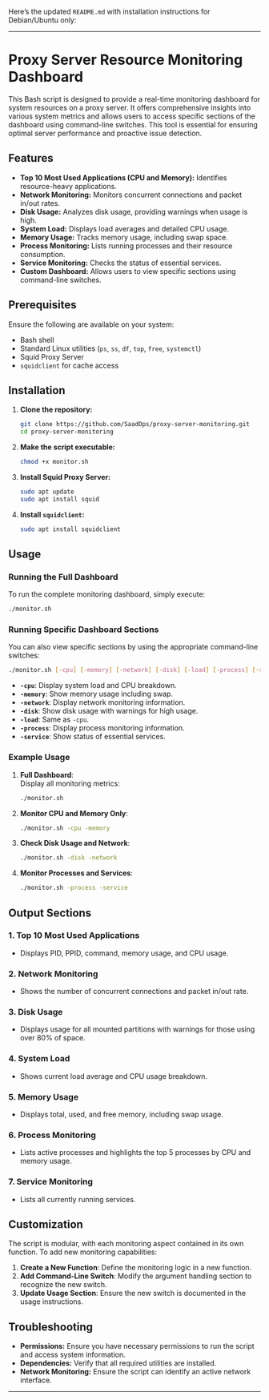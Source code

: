 Here’s the updated `README.md` with installation instructions for Debian/Ubuntu only:

---

# Proxy Server Resource Monitoring Dashboard

This Bash script is designed to provide a real-time monitoring dashboard for system resources on a proxy server. It offers comprehensive insights into various system metrics and allows users to access specific sections of the dashboard using command-line switches. This tool is essential for ensuring optimal server performance and proactive issue detection.

## Features

- **Top 10 Most Used Applications (CPU and Memory):** Identifies resource-heavy applications.
- **Network Monitoring:** Monitors concurrent connections and packet in/out rates.
- **Disk Usage:** Analyzes disk usage, providing warnings when usage is high.
- **System Load:** Displays load averages and detailed CPU usage.
- **Memory Usage:** Tracks memory usage, including swap space.
- **Process Monitoring:** Lists running processes and their resource consumption.
- **Service Monitoring:** Checks the status of essential services.
- **Custom Dashboard:** Allows users to view specific sections using command-line switches.

## Prerequisites

Ensure the following are available on your system:
- Bash shell
- Standard Linux utilities (`ps`, `ss`, `df`, `top`, `free`, `systemctl`)
- Squid Proxy Server
- `squidclient` for cache access

## Installation

1. **Clone the repository:**
   ```bash
   git clone https://github.com/SaadOps/proxy-server-monitoring.git
   cd proxy-server-monitoring
   ```

2. **Make the script executable:**
   ```bash
   chmod +x monitor.sh
   ```

3. **Install Squid Proxy Server:**
   ```bash
   sudo apt update
   sudo apt install squid
   ```

4. **Install `squidclient`:**
   ```bash
   sudo apt install squidclient
   ```

## Usage

### Running the Full Dashboard

To run the complete monitoring dashboard, simply execute:
```bash
./monitor.sh
```

### Running Specific Dashboard Sections

You can also view specific sections by using the appropriate command-line switches:
```bash
./monitor.sh [-cpu] [-memory] [-network] [-disk] [-load] [-process] [-service]
```

- **`-cpu`**: Display system load and CPU breakdown.
- **`-memory`**: Show memory usage including swap.
- **`-network`**: Display network monitoring information.
- **`-disk`**: Show disk usage with warnings for high usage.
- **`-load`**: Same as `-cpu`.
- **`-process`**: Display process monitoring information.
- **`-service`**: Show status of essential services.

### Example Usage

1. **Full Dashboard**:  
   Display all monitoring metrics:
   ```bash
   ./monitor.sh
   ```

2. **Monitor CPU and Memory Only**:  
   ```bash
   ./monitor.sh -cpu -memory
   ```

3. **Check Disk Usage and Network**:  
   ```bash
   ./monitor.sh -disk -network
   ```

4. **Monitor Processes and Services**:  
   ```bash
   ./monitor.sh -process -service
   ```

## Output Sections

### 1. Top 10 Most Used Applications
- Displays PID, PPID, command, memory usage, and CPU usage.
  
### 2. Network Monitoring
- Shows the number of concurrent connections and packet in/out rate.
  
### 3. Disk Usage
- Displays usage for all mounted partitions with warnings for those using over 80% of space.
  
### 4. System Load
- Shows current load average and CPU usage breakdown.
  
### 5. Memory Usage
- Displays total, used, and free memory, including swap usage.
  
### 6. Process Monitoring
- Lists active processes and highlights the top 5 processes by CPU and memory usage.
  
### 7. Service Monitoring
- Lists all currently running services.

## Customization

The script is modular, with each monitoring aspect contained in its own function. To add new monitoring capabilities:

1. **Create a New Function**: Define the monitoring logic in a new function.
2. **Add Command-Line Switch**: Modify the argument handling section to recognize the new switch.
3. **Update Usage Section**: Ensure the new switch is documented in the usage instructions.

## Troubleshooting

- **Permissions:** Ensure you have necessary permissions to run the script and access system information.
- **Dependencies:** Verify that all required utilities are installed.
- **Network Monitoring:** Ensure the script can identify an active network interface.

---
